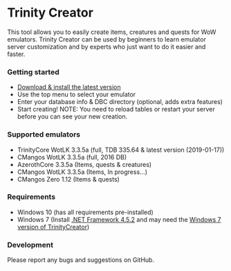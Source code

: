 # Trinity Creator #
This tool allows you to easily create items, creatures and quests for WoW emulators.
Trinity Creator can be used by beginners to learn emulator server customization and by experts who just want to do it easier and faster.

### Getting started ###
* [Download & install the latest version](https://github.com/Nadromar/TrinityCreator/blob/master/TrinityCreatorSetup/bin/Release/TrinityCreatorSetup.msi?raw=true)
* Use the top menu to select your emulator
* Enter your database info & DBC directory (optional, adds extra features)
* Start creating!
NOTE: You need to reload tables or restart your server before you can see your new creation.

### Supported emulators ###
* TrinityCore WotLK 3.3.5a (full, TDB 335.64 & latest version (2019-01-17))
* CMangos WotLK 3.3.5a (full, 2016 DB)
* AzerothCore 3.3.5a (Items, quests & creatures)
* CMangos WotLK 3.3.5a (Items, In progress...)
* CMangos Zero 1.12 (Items & quests)

### Requirements ###
* Windows 10 (has all requirements pre-installed)
* Windows 7 (Install [.NET Framework 4.5.2](https://www.microsoft.com/en-us/download/details.aspx?id=42642) and may need the  [Windows 7 version of TrinityCreator](https://github.com/Nadromar/TrinityCreator/blob/no-modelviewer/TrinityCreatorSetup/bin/Release/TrinityCreatorSetup.msi))

### Development ###
Please report any bugs and suggestions on GitHub.
